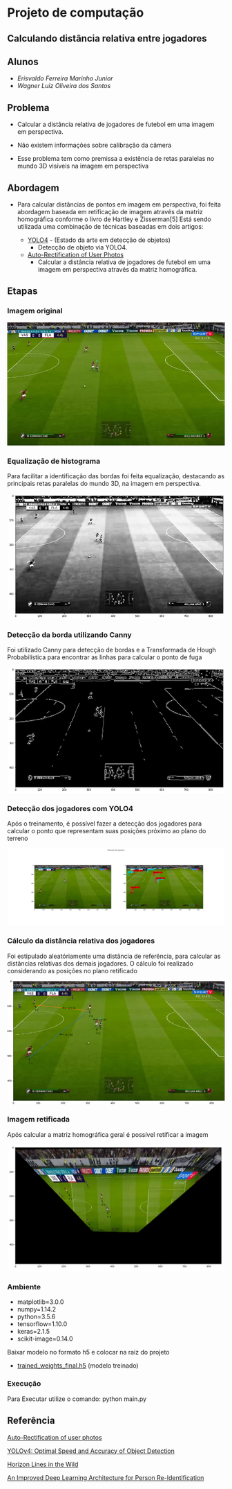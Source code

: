 # Projeto de computação 
## Calculando distância relativa entre jogadores
## Alunos
- *Erisvaldo Ferreira Marinho Junior*
- *Wagner Luiz Oliveira dos Santos*
## Problema
- Calcular a distância relativa de jogadores de futebol em uma imagem em perspectiva.

- Não existem informações sobre calibração da câmera

- Esse problema tem como premissa a existência de retas paralelas no mundo 3D visíveis na imagem em perspectiva
## Abordagem

- Para calcular distâncias de pontos em imagem em perspectiva, foi feita abordagem baseada em retificação de imagem através da matriz homográfica conforme o livro de Hartley e  Zisserman[5]
Está sendo utilizada uma combinação de técnicas baseadas em dois artigos:

    - [YOLO4](https://arxiv.org/pdf/2004.10934.pdf) - (Estado da arte em detecção de objetos)
        - Detecção de objeto via YOLO4.
    - [Auto-Rectification of User Photos](https://static.googleusercontent.com/media/research.google.com/en//pubs/archive/42532.pdf)
        - Calcular a distância relativa de jogadores de futebol em uma imagem em perspectiva através da matriz homográfica.

## Etapas

### Imagem original

![Test Image 6](imagens/jogo_mp4_950.jpg)

### Equalização de histograma
Para facilitar a identificação das bordas foi feita equalização, destacando as principais retas paralelas do mundo 3D, na imagem em perspectiva.

![Test Image 6](imagens/950_eq_hist.png)


### Detecção da borda utilizando Canny
Foi utilizado Canny para detecção de bordas e a Transformada de Hough Probabilística para encontrar as linhas para calcular o ponto de fuga

![Test Image 6](imagens/950_canny.png)


### Detecção dos jogadores com YOLO4
Após o treinamento, é possível fazer a detecção dos jogadores para calcular o ponto que representam suas posições próximo ao plano do terreno

![Test Image 6](imagens/950_detec.png)


### Cálculo da distância relativa dos jogadores
Foi estipulado aleatóriamente uma distância de referência, para calcular as distâncias relativas dos demais jogadores. O cálculo foi realizado considerando as posições no plano retificado

![Test Image 6](imagens/950.png)


### Imagem retificada
Após calcular a matriz homográfica geral é possível retificar a imagem

![Test Image 6](imagens/950_ret.png)


### Ambiente

- matplotlib=3.0.0
- numpy=1.14.2
- python=3.5.6
- tensorflow=1.10.0
- keras=2.1.5
- scikit-image=0.14.0

Baixar modelo no formato h5 e colocar na raiz do projeto
- [trained_weights_final.h5](https://drive.google.com/file/d/1qjungHMO8nIpct2ajT3wnIVOGZIYWlmC/view?usp=sharing) (modelo treinado)

### Execução

Para Executar utilize o comando:
python main.py

## Referência

[Auto-Rectification of user photos](https://static.googleusercontent.com/media/research.google.com/en//pubs/archive/42532.pdf)

[YOLOv4: Optimal Speed and Accuracy of Object Detection](https://arxiv.org/pdf/2004.10934.pdf)

[Horizon Lines in the Wild](http://www.bmva.org/bmvc/2016/papers/paper020/index.html)

[An Improved Deep Learning Architecture for Person Re-Identification](http://openaccess.thecvf.com/content_cvpr_2015/papers/Ahmed_An_Improved_Deep_2015_CVPR_paper.pdf)
 
